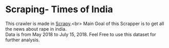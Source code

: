 # Scraping- Times of India
This crawler is made in [Scrapy]('https://scrapy.org').<br>
Main Goal of this Scrapper is to get all the news about rape in india.<br>
Data is from May 2018 to July 15, 2018.
Feel Free to use this dataset for further analysis.
